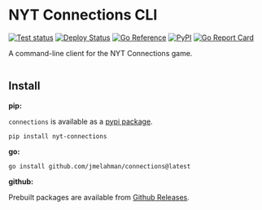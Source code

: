 # NYT Connections CLI

[![Test status](https://github.com/jmelahman/connections/actions/workflows/test.yml/badge.svg)](https://github.com/jmelahman/connections/actions)
[![Deploy Status](https://github.com/jmelahman/connections/actions/workflows/release.yml/badge.svg)](https://github.com/jmelahman/connections/actions)
[![Go Reference](https://pkg.go.dev/badge/github.com/jmelahman/connections.svg)](https://pkg.go.dev/github.com/jmelahman/connections)
[![PyPI](https://img.shields.io/pypi/v/nyt-connections.svg)]()
[![Go Report Card](https://goreportcard.com/badge/github.com/jmelahman/connections)](https://goreportcard.com/report/github.com/jmelahman/connections)

A command-line client for the NYT Connections game.

<p align="center">
  <picture align="center">
    <source media="(prefers-color-scheme: dark)" srcset="https://github.com/jmelahman/connections/blob/master/demo_dark.png">
    <source media="(prefers-color-scheme: light)" srcset="https://github.com/jmelahman/connections/blob/master/demo_light.png">
    <img alt="" src="https://github.com/jmelahman/connections/blob/master/demo_light.png">
  </picture>
</p>

## Install

**pip:**

`connections` is available as a [pypi package](https://pypi.org/project/nyt-connections/).

```shell
pip install nyt-connections
```

**go:**

```shell
go install github.com/jmelahman/connections@latest
```

**github:**

Prebuilt packages are available from [Github Releases](https://github.com/jmelahman/connections/releases).
